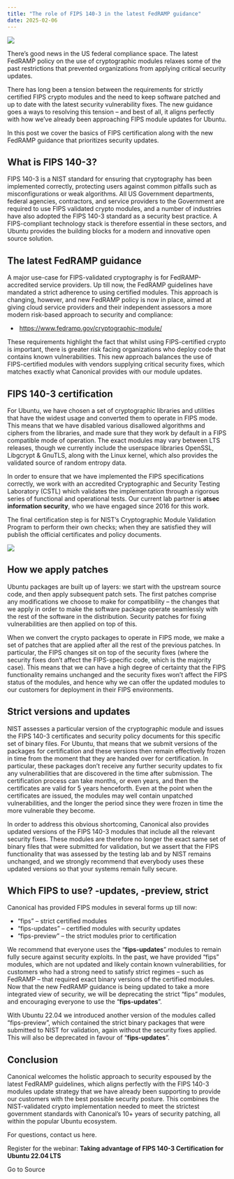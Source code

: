 ```yaml
---
title: "The role of FIPS 140-3 in the latest FedRAMP guidance"
date: 2025-02-06
---
```


![](https://res.cloudinary.com/canonical/image/fetch/f_auto,q_auto,fl_sanitize,c_fill,w_1280,h_720/https://ubuntu.com/wp-content/uploads/37b4/Latest-Fedramp-guidance.png)

There’s good news in the US federal compliance space. The latest FedRAMP policy on the use of cryptographic modules relaxes some of the past restrictions that prevented organizations from applying critical security updates.

There has long been a tension between the requirements for strictly certified FIPS crypto modules and the need to keep software patched and up to date with the latest security vulnerability fixes. The new guidance goes a ways to resolving this tension – and best of all, it aligns perfectly with how we’ve already been approaching FIPS module updates for Ubuntu.

In this post we cover the basics of FIPS certification along with the new FedRAMP guidance that prioritizes security updates.

## What is FIPS 140-3?

FIPS 140-3 is a NIST standard for ensuring that cryptography has been implemented correctly, protecting users against common pitfalls such as misconfigurations or weak algorithms. All US Government departments, federal agencies, contractors, and service providers to the Government are required to use FIPS validated crypto modules, and a number of industries have also adopted the FIPS 140-3 standard as a security best practice. A FIPS-compliant technology stack is therefore essential in these sectors, and Ubuntu provides the building blocks for a modern and innovative open source solution.

## The latest FedRAMP guidance

A major use-case for FIPS-validated cryptography is for FedRAMP-accredited service providers. Up till now, the FedRAMP guidelines have mandated a strict adherence to using certified modules. This approach is changing, however, and new FedRAMP policy is now in place, aimed at giving cloud service providers and their independent assessors a more modern risk-based approach to security and compliance:

-  https://www.fedramp.gov/cryptographic-module/

These requirements highlight the fact that whilst using FIPS-certified crypto is important, there is greater risk facing organizations who deploy code that contains known vulnerabilities. This new approach balances the use of FIPS-certified modules with vendors supplying critical security fixes, which matches exactly what Canonical provides with our module updates. 

## FIPS 140-3 certification

For Ubuntu, we have chosen a set of cryptographic libraries and utilities that have the widest usage and converted them to operate in FIPS mode. This means that we have disabled various disallowed algorithms and ciphers from the libraries, and made sure that they work by default in a FIPS compatible mode of operation. The exact modules may vary between LTS releases, though we currently include the userspace libraries OpenSSL, Libgcrypt & GnuTLS, along with the Linux kernel, which also provides the validated source of random entropy data.

In order to ensure that we have implemented the FIPS specifications correctly, we work with an accredited Cryptographic and Security Testing Laboratory (CSTL) which validates the implementation through a rigorous series of functional and operational tests. Our current lab partner is **atsec information security**, who we have engaged since 2016 for this work.

The final certification step is for NIST’s Cryptographic Module Validation Program to perform their own checks; when they are satisfied they will publish the official certificates and policy documents.

![](https://res.cloudinary.com/canonical/image/fetch/f_auto,q_auto,fl_sanitize,c_fill,w_1200,h_400/https://ubuntu.com/wp-content/uploads/55ac/FIPS-140-3-webinar.png)

## How we apply patches

Ubuntu packages are built up of layers: we start with the upstream source code, and then apply subsequent patch sets. The first patches comprise any modifications we choose to make for compatibility – the changes that we apply in order to make the software package operate seamlessly with the rest of the software in the distribution. Security patches for fixing vulnerabilities are then applied on top of this.

When we convert the crypto packages to operate in FIPS mode, we make a set of patches that are applied after all the rest of the previous patches. In particular, the FIPS changes sit on top of the security fixes (where the security fixes don’t affect the FIPS-specific code, which is the majority case). This means that we can have a high degree of certainty that the FIPS functionality remains unchanged and the security fixes won’t affect the FIPS status of the modules, and hence why we can offer the updated modules to our customers for deployment in their FIPS environments.

## Strict versions and updates

NIST assesses a particular version of the cryptographic module and issues the FIPS 140-3 certificates and security policy documents for this specific set of binary files. For Ubuntu, that means that we submit versions of the packages for certification and these versions then remain effectively frozen in time from the moment that they are handed over for certification. In particular, these packages don’t receive any further security updates to fix any vulnerabilities that are discovered in the time after submission. The certification process can take months, or even years, and then the certificates are valid for 5 years henceforth. Even at the point when the certificates are issued, the modules may well contain unpatched vulnerabilities, and the longer the period since they were frozen in time the more vulnerable they become.

In order to address this obvious shortcoming, Canonical also provides updated versions of the FIPS 140-3 modules that include all the relevant security fixes. These modules are therefore no longer the exact same set of binary files that were submitted for validation, but we assert that the FIPS functionality that was assessed by the testing lab and by NIST remains unchanged, and we strongly recommend that everybody uses these updated versions so that your systems remain fully secure.

## Which FIPS to use? -updates, -preview, strict

Canonical has provided FIPS modules in several forms up till now: 

- “fips” – strict certified modules
- “fips-updates” – certified modules with security updates
- “fips-preview” – the strict modules prior to certification

We recommend that everyone uses the “**fips-updates**” modules to remain fully secure against security exploits. In the past, we have provided “fips” modules, which are not updated and likely contain known vulnerabilities, for customers who had a strong need to satisfy strict regimes – such as FedRAMP – that required exact binary versions of the certified modules. Now that the new FedRAMP guidance is being updated to take a more integrated view of security, we will be deprecating the strict “fips” modules, and encouraging everyone to use the “**fips-updates**”.

With Ubuntu 22.04 we introduced another version of the modules called “fips-preview”, which contained the strict binary packages that were submitted to NIST for validation, again without the security fixes applied. This will also be deprecated in favour of “**fips-updates**”.

## Conclusion

Canonical welcomes the holistic approach to security espoused by the latest FedRAMP guidelines, which aligns perfectly with the FIPS 140-3 modules update strategy that we have already been supporting to provide our customers with the best possible security posture. This combines the NIST-validated crypto implementation needed to meet the strictest government standards with Canonical’s 10+ years of security patching, all within the popular Ubuntu ecosystem.

For questions, contact us here.

Register for the webinar: **Taking advantage of FIPS 140-3 Certification for Ubuntu 22.04 LTS**

Go to Source

